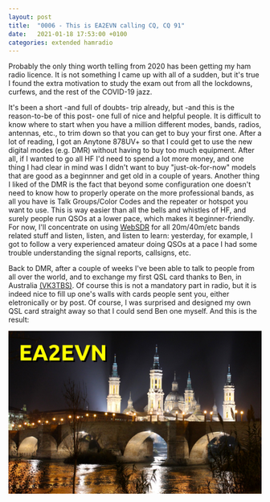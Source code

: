 ```yaml
---
layout: post
title:  "0006 - This is EA2EVN calling CQ, CQ 91"
date:   2021-01-18 17:53:00 +0100
categories: extended hamradio 
---
```


Probably the only thing worth telling from 2020 has been getting my ham radio licence. It is not something I came up with all of a sudden, but it's true I found the extra motivation to study the exam out from all the lockdowns, curfews, and the rest of the COVID-19 jazz.

It's been a short -and full of doubts- trip already, but -and this is the reason-to-be of this post- one full of nice and helpful people. It is difficult to know where to start when you have a million different modes, bands, radios, antennas, etc., to trim down so that you can get to buy your first one. After a lot of reading, I got an Anytone 878UV+ so that I could get to use the new digital modes (e.g. DMR) without having to buy too much equipment. After all, if I wanted to go all HF I'd need to spend a lot more money, and one thing I had clear in mind was I didn't want to buy "just-ok-for-now" models that are good as a beginnner and get old in a couple of years. Another thing I liked of the DMR is the fact that beyond some configuration one doesn't need to know how to properly operate on the more professional bands, as all you have is Talk Groups/Color Codes and the repeater or hotspot you want to use. This is way easier than all the bells and whistles of HF, and surely people run QSOs at a lower pace, which makes it beginner-friendly. For now, I'll concentrate on using [WebSDR](http://websdr.org/) for all 20m/40m/etc bands related stuff and listen, listen, and listen to learn: yesterday, for example, I got to follow a very experienced amateur doing QSOs at a pace I had some trouble understanding the signal reports, callsigns, etc. 

Back to DMR, after a couple of weeks I've been able to talk to people from all over the world, and to exchange my first QSL card thanks to Ben, in Australia [(VK3TBS)](https://www.qrz.com/db/VK3TBS). Of course this is not a mandatory part in radio, but it is indeed nice to fill up one's walls with cards people sent you, either eletronically or by post. Of course, I was surprised and designed my own QSL card straight away so that I could send Ben one myself. And this is the result:

<img src="/images/ea2evn.jpg" alt="EA2EVN" class="post-image"/>

